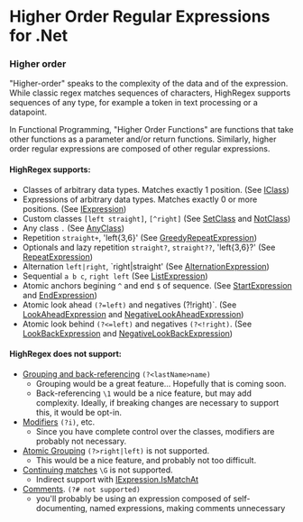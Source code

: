 # Higher Order Regular Expressions for .Net

### Higher order

"Higher-order" speaks to the complexity of the data and of the expression.
While classic regex matches sequences of characters, HighRegex supports sequences of any type, for example a token in text processing or a datapoint.

In Functional Programming, "Higher Order Functions" are functions that take other functions as a parameter and/or return functions.  Similarly, higher order regular expressions are composed of other regular expressions.

#### HighRegex supports:

* Classes of arbitrary data types.  Matches exactly 1 position. (See [IClass](blob/master/HighRegex/IClass.cs))
* Expressions of arbitrary data types.  Matches exactly 0 or more positions. (See [IExpression](blob/master/HighRegex/IExpression.cs))
* Custom classes `[left straight]`, `[^right]` (See [SetClass](blob/master/HighRegex/SetClass.cs) and [NotClass](blob/master/HighRegex/NotClass.cs))
* Any class `.` (See [AnyClass](blob/master/HighRegex/AnyClass.cs))
* Repetition `straight+`, 'left{3,6}' (See [GreedyRepeatExpression](blob/master/HighRegex/GreedyRepeatExpression.cs))
* Optionals and lazy repetition `straight?`, `straight??`, 'left{3,6}?'  (See [RepeatExpression](blob/master/HighRegex/RepeatExpression.cs))
* Alternation `left|right`, `right|straight'  (See [AlternationExpression](blob/master/HighRegex/AlternationExpression.cs))
* Sequential `a b c`, `right left`  (See [ListExpression](blob/master/HighRegex/ListExpression.cs))
* Atomic anchors begining `^` and end `$` of sequence.  (See [StartExpression](blob/master/HighRegex/StartExpression.cs) and [EndExpression](blob/master/HighRegex/EndExpression.cs))
* Atomic look ahead `(?=left)` and negatives (?!right)`.  (See [LookAheadExpression](blob/master/HighRegex/LookAheadExpression.cs) and [NegativeLookAheadExpression](blob/master/HighRegex/NegativeLookAheadExpression.cs))
* Atomic look behind `(?<=left)` and negatives `(?<!right)`.  (See [LookBackExpression](blob/master/HighRegex/LookBackExpression.cs) and [NegativeLookBackExpression](blob/master/HighRegex/NegativeLookBackExpression.cs))

#### HighRegex does not support:

* [Grouping and back-referencing](http://www.regular-expressions.info/brackets.html) `(?<lastName>name)`
    - Grouping would be a great feature... Hopefully that is coming soon.
    - Back-referencing `\1` would be a nice feature, but may add complexity. Ideally, if breaking changes are necessary to support this, it would be opt-in.
* [Modifiers](http://www.regular-expressions.info/modifiers.html) `(?i)`, etc.
    - Since you have complete control over the classes, modifiers are probably not necessary.
* [Atomic Grouping](http://www.regular-expressions.info/atomic.html) `(?>right|left)` is not supported.
    - This would be a nice feature, and probably not too difficult.
* [Continuing matches](http://www.regular-expressions.info/continue.html)  `\G` is not supported.
    - Indirect support with [IExpression.IsMatchAt](blob/master/HighRegex/IExpression.cs)
* [Comments](http://www.regular-expressions.info/comments.html).  `(?# not supported)`
    - you'll probably be using an expression composed of self-documenting, named expressions, making comments unnecessary

